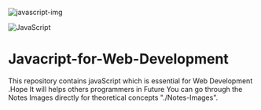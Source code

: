 ![javascript-img](https://github.com/Shahzaib-Anees/Javacript-for-Web-Development/assets/159277068/87063652-b427-4526-88b1-09f7809000ac)

![JavaScript](https://img.shields.io/badge/javascript-%23323330.svg?style=for-the-badge&logo=javascript&logoColor=%23F7DF1E)

# Javacript-for-Web-Development
This repository contains javaScript which is essential for Web Development .Hope It will helps others programmers in Future
You can go through the Notes Images directly for theoretical concepts "./Notes-Images".

